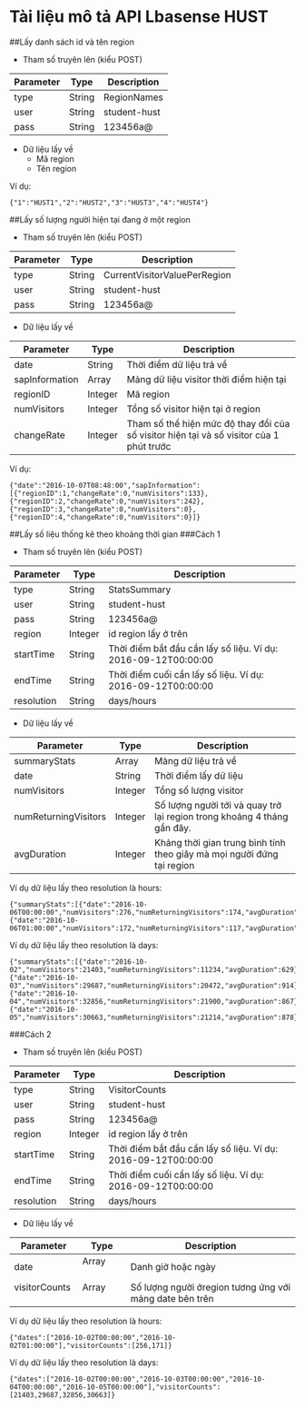 # Tài liệu mô tả API Lbasense HUST

##Lấy danh sách id và tên region

- Tham số truyên lên (kiểu POST)

| Parameter   | Type            |		Description               |
|--------------| ------------------|-----------------------------|
| type   | String             | RegionNames          |
| user       | String	            | student-hust    |
| pass       | String         | 123456a@          |

- Dữ liệu lấy về
  + Mã region
  + Tên region

Ví dụ: 
```
{"1":"HUST1","2":"HUST2","3":"HUST3","4":"HUST4"}
```

##Lấy số lượng người hiện tại đang ở một region

- Tham số truyên lên (kiểu POST)

| Parameter   | Type            |		Description               |
|--------------| ------------------|-----------------------------|
| type   | String             | CurrentVisitorValuePerRegion          |
| user       | String	            | student-hust    |
| pass       | String         | 123456a@          |

- Dữ liệu lấy về

| Parameter   | Type            |		Description               |
|--------------| ------------------|-----------------------------|
| date  | String             | Thời điểm dữ liệu trả về          |
| sapInformation  | Array             | Mảng dữ liệu visitor thời điểm hiện tại         |
| regionID  | Integer             | Mã region         |
| numVisitors  | Integer             | Tổng số visitor hiện tại ở region         |
| changeRate  | Integer             | Tham số thể hiện mức độ thay đổi của số visitor hiện tại và số visitor của 1 phút trước |


Ví dụ:
```
{"date":"2016-10-07T08:48:00","sapInformation":[{"regionID":1,"changeRate":0,"numVisitors":133},{"regionID":2,"changeRate":0,"numVisitors":242},{"regionID":3,"changeRate":0,"numVisitors":0},{"regionID":4,"changeRate":0,"numVisitors":0}]}
```
##Lấy số liệu thống kê theo khoảng thời gian
###Cách 1

- Tham số truyên lên (kiểu POST)

| Parameter   | Type            |		Description               |
|--------------| ------------------|-----------------------------|
| type   | String             | StatsSummary          |
| user       | String	            | student-hust    |
| pass       | String         | 123456a@          |
| region       | Integer         | id region lấy ở trên          |
| startTime       | String         | Thời điểm bắt đầu cần lấy số liệu. Ví dụ: 2016-09-12T00:00:00          |
| endTime       | String         | Thời điểm cuối cần lấy số liệu. Ví dụ: 2016-09-12T00:00:00          |
| resolution       | String         | days/hours          |

- Dữ liệu lấy về

| Parameter   | Type            |		Description               |
|--------------| ------------------|-----------------------------|
| summaryStats   | Array             | Mảng dữ liệu trả về          |
| date   | String             | Thời điểm lấy dữ liệu         |
| numVisitors   | Integer             | Tổng số lượng visitor         |
| numReturningVisitors   | Integer             | Số lượng người tới và quay trở lại region trong khoảng 4 tháng gần đây.|
| avgDuration   | Integer             | Khảng thời gian trung bình tính theo giây mà mọi người đứng tại region         |



Ví dụ dữ liệu lấy theo resolution là hours:
```
{"summaryStats":[{"date":"2016-10-06T00:00:00","numVisitors":276,"numReturningVisitors":174,"avgDuration":5620},{"date":"2016-10-06T01:00:00","numVisitors":172,"numReturningVisitors":117,"avgDuration":7469}]}
```

Ví dụ dữ liệu lấy theo resolution là days:
```
{"summaryStats":[{"date":"2016-10-02","numVisitors":21403,"numReturningVisitors":11234,"avgDuration":629},{"date":"2016-10-03","numVisitors":29687,"numReturningVisitors":20472,"avgDuration":914},{"date":"2016-10-04","numVisitors":32856,"numReturningVisitors":21900,"avgDuration":867},{"date":"2016-10-05","numVisitors":30663,"numReturningVisitors":21214,"avgDuration":878}]}
```

###Cách 2

- Tham số truyên lên (kiểu POST)

| Parameter   | Type            |		Description               |
|--------------| ------------------|-----------------------------|
| type   | String             | VisitorCounts          |
| user       | String	            | student-hust    |
| pass       | String         | 123456a@          |
| region       | Integer         | id region lấy ở trên          |
| startTime       | String         | Thời điểm bắt đầu cần lấy số liệu. Ví dụ: 2016-09-12T00:00:00          |
| endTime       | String         | Thời điểm cuối cần lấy số liệu. Ví dụ: 2016-09-12T00:00:00          |
| resolution       | String         | days/hours          |

- Dữ liệu lấy về

| Parameter   | Type            |		Description               |
|--------------| ------------------|-----------------------------|
| date   | Array             | Danh giờ hoặc ngày     |
| visitorCounts   | Array             | Số lượng người ởregion tương ứng với mảng date bên trên    |

Ví dụ dữ liệu lấy theo resolution là hours:

```
{"dates":["2016-10-02T00:00:00","2016-10-02T01:00:00"],"visitorCounts":[256,171]}
```

Ví dụ dữ liệu lấy theo resolution là days:

```
{"dates":["2016-10-02T00:00:00","2016-10-03T00:00:00","2016-10-04T00:00:00","2016-10-05T00:00:00"],"visitorCounts":[21403,29687,32856,30663]}
```
